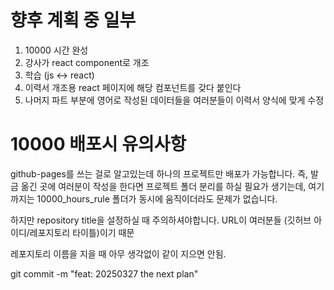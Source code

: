 # 향후 계획 중 일부

1. 10000 시간 완성
2. 강사가 react component로 개조
3. 학습 (js <-> react)
4. 이력서 개조용 react 페이지에 해당 컴포넌트를 갖다 붙인다
5. 나머지 파트 부분에 영어로 작성된 데이터들을 여러분들이 이력서 양식에 맞게 수정

# 10000 배포시 유의사항
github-pages를 쓰는 걸로 알고있는데 하나의 프로젝트만 배포가 가능합니다.
즉, 발금 옮긴 곳에 여러분이 작성을 한다면 프로젝트 폴더 분리를 하실 필요가 생기는데, 
여기까지는 10000_hours_rule 폴더가 동시에 움직이더라도 문제가 없습니다.

하지만 repository title을 설정하실 때 주의하셔야합니다.
URL이 여러분들 (깃허브 아이디/레포지토리 타이틀)이기 때문

레포지토리 이름을 지을 때 아무 생각없이 같이 지으면 안됨.

git commit -m "feat: 20250327 the next plan"